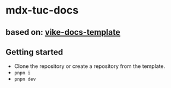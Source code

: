 # mdx-tuc-docs

## based on: [vike-docs-template](https://github.com/NicoZweifel/vike-docs-template)

## Getting started

- Clone the repository or create a repository from the template.
- `pnpm i`
- `pnpm dev`
